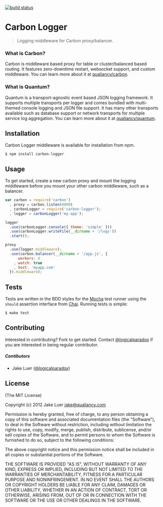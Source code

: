 [![build status](https://secure.travis-ci.org/qualiancy/carbon-logger.png)](http://travis-ci.org/qualiancy/carbon-logger)
# Carbon Logger

> Logging middleware for Carbon proxy/balancer.

### What is Carbon?

Carbon is middleware based proxy for table or cluster/balanced based routing. It
features zero-downtime restart, websocket support, and custom middleware. You can
learn more about it at [qualiancy/carbon](https://github.com/qualiancy/carbon).

### What is Quantum?

Quantum is a transport-agnostic event based JSON logging framework. It supports
multiple transports per logger and comes bundled with multi-themed console 
logging and JSON file support. It has many other transports available such as 
database support or network transports for multiple service log aggregation.
You can learn more about it at [qualiancy/quantum](https://github.com/qualiancy/quantum).

## Installation

Carbon Logger middleware is available for installation from npm.

    $ npm install carbon-logger

## Usage

To get started, create a new carbon proxy and mount the logging middleware before
you mount your other carbon middleware, such as a balancer.

```js
var carbon = require('carbon')
  , proxy = carbon.listen(8080)
  , carbonLogger = require('carbon-logger');
  , logger = carbonLogger('my-app');

logger
  .use(carbonLogger.console({ theme: 'simple' }))
  .use(carbonLogger.writeFile(__dirname + '/logs'))
  .start();

proxy
  .use(logger.middleware);
  .use(carbon.balancer(__dirname + '/app.js', { 
      workers: 4
    , watch: true
    , host: 'myapp.com'
  }).middleware);
```

## Tests

Tests are written in the BDD styles for the [Mocha](http://visionmedia.github.com/mocha) test runner using the
`should` assertion interface from [Chai](http://chaijs.com). Running tests is simple:

    $ make test

## Contributing

Interested in contributing? Fork to get started. Contact [@logicalparadox](http://github.com/logicalparadox) 
if you are interested in being regular contributor.

##### Contibutors 

* Jake Luer ([@logicalparadox](http://github.com/logicalparadox))

## License

(The MIT License)

Copyright (c) 2012 Jake Luer <jake@qualiancy.com>

Permission is hereby granted, free of charge, to any person obtaining a copy
of this software and associated documentation files (the "Software"), to deal
in the Software without restriction, including without limitation the rights
to use, copy, modify, merge, publish, distribute, sublicense, and/or sell
copies of the Software, and to permit persons to whom the Software is
furnished to do so, subject to the following conditions:

The above copyright notice and this permission notice shall be included in
all copies or substantial portions of the Software.

THE SOFTWARE IS PROVIDED "AS IS", WITHOUT WARRANTY OF ANY KIND, EXPRESS OR
IMPLIED, INCLUDING BUT NOT LIMITED TO THE WARRANTIES OF MERCHANTABILITY,
FITNESS FOR A PARTICULAR PURPOSE AND NONINFRINGEMENT. IN NO EVENT SHALL THE
AUTHORS OR COPYRIGHT HOLDERS BE LIABLE FOR ANY CLAIM, DAMAGES OR OTHER
LIABILITY, WHETHER IN AN ACTION OF CONTRACT, TORT OR OTHERWISE, ARISING FROM,
OUT OF OR IN CONNECTION WITH THE SOFTWARE OR THE USE OR OTHER DEALINGS IN
THE SOFTWARE.
